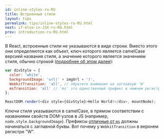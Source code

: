 ```yaml
---
id: inline-styles-ru-RU
title: Встроенные стили
layout: tips
permalink: tips/inline-styles-ru-RU.html
next: if-else-in-JSX-ru-RU.html
prev: introduction-ru-RU.html
---
```


В React, встроенные стили не указываются в виде строки. Вместо этого они определяются как объект, ключ которого является camelCase версией названия стиля, а значение которого является значением стиля, обычно строкой ([подробнее об этом далее](/react/tips/style-props-value-px.html)):

```js
var divStyle = {
  color: 'white',
  backgroundImage: 'url(' + imgUrl + ')',
  WebkitTransition: 'all', // обратите внимание на заглавную 'W'
  msTransition: 'all' // 'ms' это единственный префикс в нижнем регистре
};

ReactDOM.render(<div style={divStyle}>Hello World!</div>, mountNode);
```

Ключи стиля указываются в camelCase, в прямом соответствии с названиями свойств DOM-узлов в JS (например, `node.style.backgroundImage`). Префиксы [отличные от `ms`](http://www.andismith.com/blog/2012/02/modernizr-prefixed/) должны начинаться с заглавной буквы. Вот почему у `WebkitTransition` в верхнем регистре "W".
